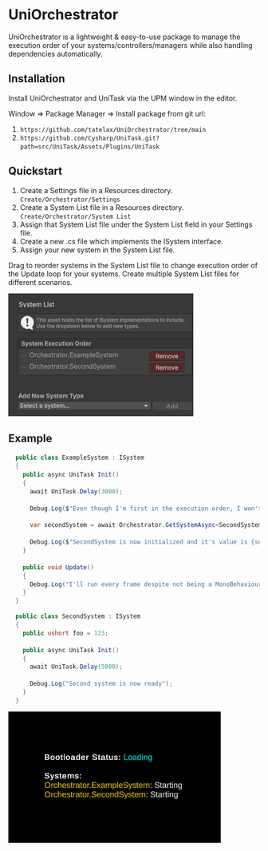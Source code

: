 # UniOrchestrator

UniOrchestrator is a lightweight & easy-to-use package to manage the execution order of your systems/controllers/managers while also handling dependencies automatically.

## Installation

Install UniOrchestrator and UniTask via the UPM window in the editor.

Window => Package Manager => Install package from git url:

1. `https://github.com/tatelax/UniOrchestrator/tree/main`
2. `https://github.com/Cysharp/UniTask.git?path=src/UniTask/Assets/Plugins/UniTask`

## Quickstart

1. Create a Settings file in a Resources directory. `Create/Orchestrator/Settings`
2. Create a System List file in a Resources directory. `Create/Orchestrator/System List`
3. Assign that System List file under the System List field in your Settings file.
4. Create a new .cs file which implements the ISystem interface.
5. Assign your new system in the System List file.

Drag to reorder systems in the System List file to change execution order of the Update loop for your systems. Create multiple System List files for different scenarios.

![System List](Images~/SystemList.png)

## Example

```cs
  public class ExampleSystem : ISystem
  {
    public async UniTask Init()
    {
      await UniTask.Delay(3000);

      Debug.Log($"Even though I'm first in the execution order, I won't initialize until SecondSystem is initialized since I depend on it.");

      var secondSystem = await Orchestrator.GetSystemAsync<SecondSystem>();
      
      Debug.Log($"SecondSystem is now initialized and it's value is {secondSystem.foo}.")
    }

    public void Update()
    {
      Debug.Log("I'll run every frame despite not being a MonoBehaviour.");
    }
  }
```

```cs
  public class SecondSystem : ISystem
  {
    public ushort foo = 123;
    
    public async UniTask Init()
    {
      await UniTask.Delay(5000);
      
      Debug.Log("Second system is now ready");
    }
  }
```

![Orchestrator UI](Images~/OrchestratorUI.png)